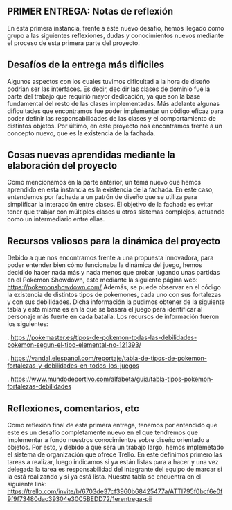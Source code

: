 **PRIMER ENTREGA: Notas de reflexión**
--------------------------------------------------------------------------------------------
En esta primera instancia, frente a este nuevo desafío, hemos llegado como grupo a las siguientes reflexiones, dudas y conocimientos nuevos mediante el proceso de esta primera parte del proyecto.

 **Desafíos de la entrega más difíciles**
 ----------------------------------------------------------------------------------------
Algunos aspectos con los cuales tuvimos dificultad a la hora de diseño podrían ser las interfaces. Es decir, decidir las clases de dominio fue la parte del trabajo que requirió mayor dedicación, ya que son la base fundamental del resto de las clases implementadas.
Más adelante algunas dificultades que encontramos fue poder implementar un código eficaz para poder definir las responsabilidades de las clases y el comportamiento de distintos objetos.
Por último, en este proyecto nos encontramos frente a un concepto nuevo, que es la existencia de la fachada.

**Cosas nuevas aprendidas mediante la elaboración del proyecto**
----------------------------------------------------------------------
Como mencionamos en la parte anterior, un tema nuevo que hemos aprendido en esta instancia es la existencia de la fachada. En este caso, entendemos por fachada a un patrón de diseño que se utiliza para simplificar la interacción entre clases. El objetivo de la fachada es evitar tener que trabjar con múltiples clases u otros sistemas complejos, actuando como un intermediario entre ellas.
  
**Recursos valiosos para la dinámica del proyecto**
----------------------------------------------------------------------
Debido a que nos encontramos frente a una propuesta innovadora, para poder entender bien cómo funcionaba la dinámica del juego, hemos decidido hacer nada más y nada menos que probar jugando unas partidas en el Pokemon Showdown, esto mediante la siguiente página web: <https://pokemonshowdown.com/>
  Además, se puede observar en el código la existencia de distintos tipos de pokemones, cada uno con sus fortalezas y con sus debilidades. Dicha información la pudimos obtener de la siguiente tabla y esta misma es en la que se basará el juego para identificar al personaje más fuerte en cada batalla.
  Los recursos de información fueron los siguientes:
  
  . <https://pokemaster.es/tipos-de-pokemon-todas-las-debilidades-pokemon-segun-el-tipo-elemental-no-121393/>
  
  . <https://vandal.elespanol.com/reportaje/tabla-de-tipos-de-pokemon-fortalezas-y-debilidades-en-todos-los-juegos>
  
  . <https://www.mundodeportivo.com/alfabeta/guia/tabla-tipos-pokemon-fortalezas-debilidades>
  
**Reflexiones, comentarios, etc**
------------------------------------------------------------------------------------
Como reflexión final de esta primera entrega, tenemos por entendido que este es un desafío completamente nuevo en el que tendremos que implementar a fondo nuestros conocimientos sobre diseño orientado a objetos. Por esto, y debido a que será un trabajo largo, hemos implemetado el sistema de organización que ofrece Trello.
En este definimos primero las tareas a realizar, luego indicamos si ya están listas para a hacer y una vez delegada la tarea es responsabilidad del integrante del equipo de marcar si la está realizando y si ya está lista.
Nuestra tabla se encuentra en el siguiente link: <https://trello.com/invite/b/6703de37cf3960b68425477a/ATTI795f0bcf6e0f9f9f73480dac39304e30C5BEDD72/1erentrega-pii>
